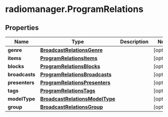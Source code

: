 # radiomanager.ProgramRelations

## Properties

Name | Type | Description | Notes
------------ | ------------- | ------------- | -------------
**genre** | [**BroadcastRelationsGenre**](BroadcastRelationsGenre.md) |  | [optional] 
**items** | [**ProgramRelationsItems**](ProgramRelationsItems.md) |  | [optional] 
**blocks** | [**ProgramRelationsBlocks**](ProgramRelationsBlocks.md) |  | [optional] 
**broadcasts** | [**ProgramRelationsBroadcasts**](ProgramRelationsBroadcasts.md) |  | [optional] 
**presenters** | [**ProgramRelationsPresenters**](ProgramRelationsPresenters.md) |  | [optional] 
**tags** | [**ProgramRelationsTags**](ProgramRelationsTags.md) |  | [optional] 
**modelType** | [**BroadcastRelationsModelType**](BroadcastRelationsModelType.md) |  | [optional] 
**group** | [**BroadcastRelationsGroup**](BroadcastRelationsGroup.md) |  | [optional] 


